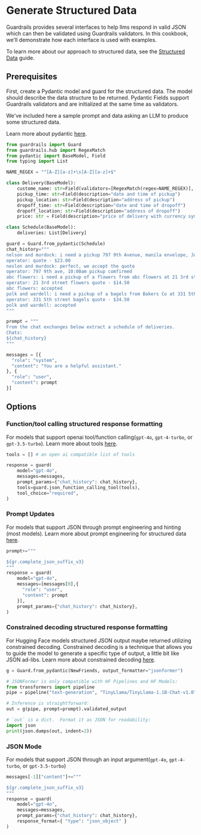 # Generate Structured Data

Guardrails provides several interfaces to help llms respond in valid JSON which can then be validated using Guardrails validators. In this cookbook, we'll demonstrate how each interface is used with examples.

To learn more about our approach to structured data, see the [Structured Data](https://guardrailsai.com/docs/structured_data) guide.

## Prerequisites

First, create a Pydantic model and guard for the structured data. The model should describe the data structure to be returned. Pydantic Fields support Guardrails validators and are initialized at the same time as validators.

We've included here a sample prompt and data asking an LLM to produce some structured data.

Learn more about pydantic [here](https://docs.pydantic.dev/latest/why/).

```py
from guardrails import Guard
from guardrails.hub import RegexMatch
from pydantic import BaseModel, Field
from typing import List

NAME_REGEX = "^[A-Z][a-z]+\s[A-Z][a-z]+$"

class Delivery(BaseModel):
    custome_name: str=Field(validators=[RegexMatch(regex=NAME_REGEX)], description="customer name")
    pickup_time: str=Field(description="date and time of pickup")
    pickup_location: str=Field(description="address of pickup")
    dropoff_time: str=Field(description="date and time of dropoff")
    dropoff_location: str=Field(description="address of dropoff")
    price: str = Field(description="price of delivery with currency symbol included")

class Schedule(BaseModel):
    deliveries: List[Delivery]

guard = Guard.from_pydantic(Schedule)
chat_history="""
nelson and murdock: i need a pickup 797 9th Avenue, manila envelope, June 3 10:00am with dropoff 10:30am Courthouse, 61 Center Street C/O frank james
operator: quote - $23.00
neslon and murdock: perfect, we accept the quote
operator: 797 9th ave, 10:00am pickup comfirmed
abc flowers: i need a pickup of a flowers from abc flowers at 21 3rd street at 11:00am on june 2 with a dropoff at 75th Ave at 5:30pm same day
operator: 21 3rd street flowers quote - $14.50
abc flowers: accepted
polk and wardell: i need a pickup of a bagels from Bakers Co at 331 5th street at 11:00am on june 3 with a dropoff at 75th Ave at 5:30pm same day
operator: 331 5th street bagels quote - $34.50
polk and wardell: accepted
"""

prompt = """
From the chat exchanges below extract a schedule of deliveries.
Chats:
${chat_history}
"""

messages = [{
  "role": "system",
  "content": "You are a helpful assistant."
}, {
  "role": "user",
  "content": prompt
}]
```

## Options

### Function/tool calling structured response formatting

For models that support openai tool/function calling(`gpt-4o`, `gpt-4-turbo`, or `gpt-3.5-turbo`). Learn more about tools [here](https://guardrailsai.com/docs/tools).

```py
tools = [] # an open ai compatible list of tools

response = guard(
    model="gpt-4o",
    messages=messages,
    prompt_params={"chat_history": chat_history},
    tools=guard.json_function_calling_tool(tools),
    tool_choice="required",
)
```

### Prompt Updates

For models that support JSON through prompt engineering and hinting (most models). Learn more about prompt engineering for structured data [here](https://guardrailsai.com/docs/prompt_engineering).


```py
prompt+="""

${gr.complete_json_suffix_v3}
"""
response = guard(
    model="gpt-4o",
    messages=[messages[0],{
      "role": "user",
      "content": prompt
    }],
    prompt_params={"chat_history": chat_history},
)
```

### Constrained decoding structured response formatting

For Hugging Face models structured JSON output maybe returned utilizing constrained decoding. Constrained decoding is a technique that allows you to guide the model to generate a specific type of output, a little bit like JSON ad-libs. Learn more about constrained decoding [here](https://guardrailsai.com/docs/constrained_decoding).

```python
g = Guard.from_pydantic(NewFriends, output_formatter="jsonformer")

# JSONFormer is only compatible with HF Pipelines and HF Models:
from transformers import pipeline
pipe = pipeline("text-generation", "TinyLlama/TinyLlama-1.1B-Chat-v1.0")

# Inference is straightforward:
out = g(pipe, prompt=prompt).validated_output

# `out` is a dict.  Format it as JSON for readability:
import json
print(json.dumps(out, indent=2))
```

### JSON Mode

For models that support JSON through an input argument(`gpt-4o`, `gpt-4-turbo`, or `gpt-3.5-turbo`)

```py
messages[-1]["content"]+="""

${gr.complete_json_suffix_v3}
"""
response = guard(
    model="gpt-4o",
    messages=messages,
    prompt_params={"chat_history": chat_history},
    response_format={ "type": "json_object" }
)
```